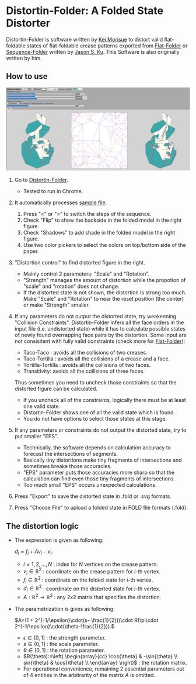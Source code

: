 # Distortin-Folder: A Folded State Distorter

Distortin-Folder is software written by [Kei Morisue](https://x.com/keimorisue) to
distort valid flat-foldable states of flat-foldable crease patterns exported from [Flat-Folder](https://origamimagiro.github.io/flat-folder/) or [Sequence-Folder](https://origamimagiro.github.io/sequence-folder/) written by [Jason S. Ku](http://jasonku.mit.edu/). This Software is also originally written by him. 

## How to use
![Distortin-Folder Screen](./sample/fdss.png)
1. Go to [Distortin-Folder](https://kei-morisue.github.io/distortion-folder/).
    - Tested to run in Chrome.

1. It automatically processes [sample file](./sample/opensink_water_bomb.fold).
    1. Press "<" or ">" to switch the steps of the sequence.
    1. Check "Flip" to show the backside in the folded model in the right figure.
    1. Check "Shadows" to add shade in the folded model in the right figure.
    1. Use two color pickers to select the colors on top/bottom side of the paper.

1. "Distortion control" to find distorted figure in the right.
    - Mainly control 2 parameters: "Scale" and "Rotation".
    - "Strength" manages the amount of distortion while the propotion of "scale" and "rotation" does not change. 
    - If the distorted state is not shown, the distortion is strong too much. Make "Scale" and "Rotation" to near the reset position (the center) or make "Strength" smaller.

1. If any parameters do not output the distorted state, try weakenning "Collision Constraints". Distortin-Folder infers all the face orders in the input file (i.e. undistorted state) while it has to calculate possible states of newly found overrapping face pairs by the distortion. 
Some input are not consisitent with fully valid constraints (check more for [Flat-Folder](https://origamimagiro.github.io/flat-folder/)): 
    - Taco-Taco : avoids all the collisions of two creases.
    - Taco-Tortilla : avoids all the collisions of a crease and a face.
    - Tortilla-Tortilla : avoids all the collisions of two faces.
    - Transitivity: avoids all the collisions of three faces.

    Thus sometimes you need to uncheck those constraints so that the distorted figure can be calculated.
    - If you uncheck all of the constraints, logically there must be at least one valid state.
    - Distortin-Folder shows one of all the valid state which is found.
    - You do not have options to select those states at this stage.  

1. If any parameters or constraints do not output the distorted state, try to put smaller "EPS". 
    - Technically, the software depends on calculation accuracy to forecast the intersections of segments. 
    - Basically tiny distortions make tiny fragments of intersections and sometimes breake those accuracies.
    - "EPS" parameter puts those accuracies more sharp so that the calculation can find even those tiny fragments of intersections.
    - Too much small "EPS" occurs unexpected calculations. 

1. Press "Export" to save the distorted state in .fold or .svg formats.

1. Press "Choose File" to upload a folded state in FOLD file formats (.fold).

## The distortion logic
- The expression is given as following:

    $d_i = f_i + Av_i-v_i.$
    - $i=1,2,\dots , N$ : index for $N$ vertices on the crease pattern.
    - $v_i\in \mathbb{R}^2$ : coordinate on the crease pattern for $i$-th vertex.
    - $f_i\in \mathbb{R}^2$ : coordinate on the folded state for $i$-th vertex.
    - $d_i\in \mathbb{R}^2$ : coordinate on the distorted state for $i$-th vertex.
    - $A:\mathbb{R}^2\to\mathbb{R}^2$ : any 2x2 matrix that specifies the distortion.

- The parametrization is gives as following:

    $A=(1 + 2^{-1/\epsilon}\cdot(s- \frac{1}{2}))\cdot R(\pi\cdot 2^{-1/\epsilon}\cdot(\theta-\frac{1}{2})).$
    - $\epsilon \in (0,1]$ : the strength parameter.
    - $s\in (0,1]$ : the scale parameter.
    - $\theta\in [0,1]$ : the rotation parameter.
    - $R(\theta):=\left(
    \begin{array}{cc}
        \cos{\theta} & -\sin{\theta}  \\
        sin{\theta} & \cos{\theta} \\
    \end{array}
    \right)$ : the rotation matrix.
    - For operational convenience, remaining 2 essential parameters out of 4 entities in the arbitrarity of the matrix $A$ is omitted. 